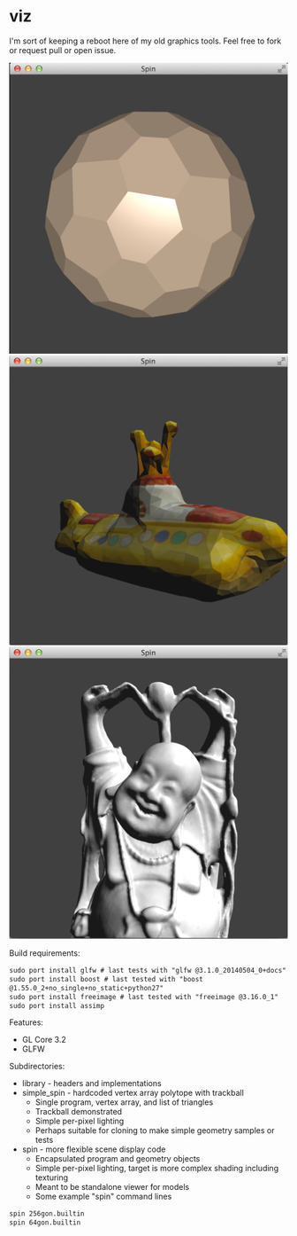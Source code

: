 viz
===

I'm sort of keeping a reboot here of my old graphics tools.  Feel free to fork or request pull or open issue.

![64gon in spin sample](https://raw.githubusercontent.com/bradgrantham/viz/master/spin_64gon.png)
![sub.obj converted to TriSrc in spin sample](https://raw.githubusercontent.com/bradgrantham/viz/master/sub.png)
![Buddha TriSrc in spin sample](https://raw.githubusercontent.com/bradgrantham/viz/master/buddha.png)

Build requirements:
```
sudo port install glfw # last tests with "glfw @3.1.0_20140504_0+docs"
sudo port install boost # last tested with "boost @1.55.0_2+no_single+no_static+python27"
sudo port install freeimage # last tested with "freeimage @3.16.0_1"
sudo port install assimp
```

Features:
* GL Core 3.2
* GLFW

Subdirectories:
* library - headers and implementations
* simple_spin - hardcoded vertex array polytope with trackball
  * Single program, vertex array, and list of triangles
  * Trackball demonstrated
  * Simple per-pixel lighting
  * Perhaps suitable for cloning to make simple geometry samples or tests
* spin - more flexible scene display code
  * Encapsulated program and geometry objects
  * Simple per-pixel lighting, target is more complex shading including texturing
  * Meant to be standalone viewer for models
  * Some example "spin" command lines
```
spin 256gon.builtin
spin 64gon.builtin
```
